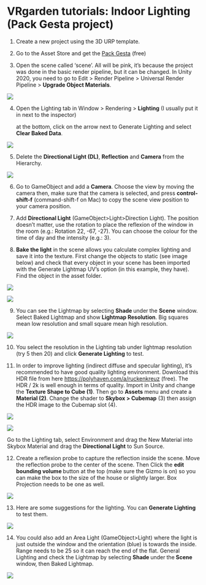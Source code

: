 # VRgarden tutorials: Indoor Lighting (Pack Gesta project)

1. Create a new project using the 3D URP template.<span class="Apple-converted-space"> </span></p>

2. Go to the Asset Store and get the [Pack Gesta](https://assetstore.unity.com/packages/3d/props/furniture/pack-gesta-furniture-1-28237?aid=1011ld79j&amp;utm_campaign=unity_affiliate&amp;utm_medium=affiliate&amp;utm_source=partnerize-linkmaker">https://assetstore.unity.com/packages/3d/props/furniture/pack-gesta-furniture-1-28237?aid=1011ld79j&amp;utm_campaign=unity_affiliate&amp;utm_medium=affiliate&amp;utm_source=partnerize-linkmaker) (free)

3. Open the scene called ‘scene’. All will be pink, it’s because the project was done in the basic render pipeline, but it can be changed. In Unity 2020, you need to go to Edit &gt; Render Pipeline &gt; Universal Render Pipeline &gt; <b>Upgrade Object Materials</b>.</p>

<p align="left"><img src="images/indoor01.jpg"/></p>

4. Open the Lighting tab in Window &gt; Rendering &gt; <b>Lighting</b> (I usually put it in next to the inspector)</p>
at the bottom, click on the arrow next to Generate Lighting and select <b>Clear Baked Data</b>.</p>

<p align="left"><img src="images/indoor02.jpg"/></p>

5. Delete the <b>Directional Light (DL)</b>, <b>Reflection</b> and <b>Camera</b> from the Hierarchy.<span class="Apple-converted-space"> </span></p>

<p align="left"><img src="images/indoor03.jpg"/></p>

6. Go to GameObject and add a <b>Camera</b>. Choose the view by moving the camera then, make sure that the camera is selected, and press <b>control-shift-f</b> (command-shift-f on Mac) to copy the scene view position to your camera position.</p>

7. Add <b>Directional Light</b> (GameObject&gt;Light&gt;Direction Light). The position doesn’t matter, use the rotation to place the reflexion of the window in the room (e.g.: Rotation 22, -67, -27). You can choose the colour for the time of day and the intensity (e.g.: 3).<span class="Apple-converted-space"> </span></p>

8. <b>Bake the light</b> in the scene allows you calculate complex lighting and save it into the texture. First change the objects to static (see image below) and check that every object in your scene has been imported with the Generate Lightmap UV’s option (in this example, they have). Find the object in the asset folder.

<p align="left"><img src="images/indoor04.jpg"/></p>
<p align="left"><img src="images/indoor05.jpg"/></p>


9. You can see the Lightmap by selecting <b>Shade </b>under<b> </b>the <b>Scene</b> window. Select Baked Lightmap and show <b>Lightmap Resolution</b>. Big squares mean low resolution and small square mean high resolution.

<p align="left"><img src="images/indoor05A.jpg"/></p>

10. You select the resolution in the Lighting tab under lightmap resolution (try 5 then 20) and click <b>Generate Lighting</b> to test.<span class="Apple-converted-space"> </span></p>

11. In order to improve lighting (indirect diffuse and specular lighting), it’s recommended to have good quality lighting environment. Download this HDR file from here <a href="https://polyhaven.com/a/ruckenkreuz"><span class="s2">https://polyhaven.com/a/ruckenkreuz</span></a> (free). The HDR / 2k is well enough in terms of quality. Import in Unity and change the <b>Texture Shape to Cube (1)</b>. Then go to <b>Assets</b> menu and create a <b>Material (2)</b>. Change the shader to <b>Skybox &gt; Cubemap</b> (3) then assign the HDR image to the Cubemap slot (4).

<p align="left"><img src="images/indoor05B.jpg"/></p>
<p align="left"><img src="images/indoor05C.jpg"/></p>

Go to the Lighting tab, select Environment and drag the New Material into Skybox Material and drag the <b>Directional Light</b> to Sun Source.

12. Create a reflexion probe to capture the reflection inside the scene. Move the reflection probe to the center of the scene. Then Click the <b>edit bounding volume </b>button at the top (make sure the Gizmo is on) so you can make the box to the size of the house or slightly larger. Box Projection needs to be one as well.

<p align="left"><img src="images/indoor06.jpg"/></p>

13. Here are some suggestions for the lighting. You can <b>Generate Lighting</b> to test them.

<p align="left"><img src="images/indoor07.jpg"/></p>

14. You could also add an Area Light (GameObject&gt;Light) where the light is just outside the window and the orientation (blue) is towards the inside. Range needs to be 25 so it can reach the end of the flat. General Lighting and check the Lightmap by selecting <b>Shade </b>under<b> </b>the<b> Scene </b>window, then Baked Lightmap.

<p align="left"><img src="images/indoor08.jpg"/></p>
